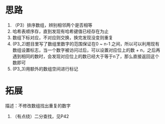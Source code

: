 # 思路
1. （P3）排序数组，辨别相邻两个是否相等
2. 哈希表顺序存，直到发现有哈希键值已经存在为止
3. 数组下标对应，不对应则交换，换完发现没变则重复
4. (P3_2)题目里写了数组里数字的范围保证在0 ~ n-1 之间，所以可以利用现有数组设置标志，当一个数字被访问过后，可以设置对应位上的数 + n，之后再遇到相同的数时，会发现对应位上的数已经大于等于n了，那么直接返回这个数即可
5. (P3_3)用额外的数组空间进行标记
# 拓展
描述：不修改数组找出重复的数字
1. （有点绕）二分查找，见P42